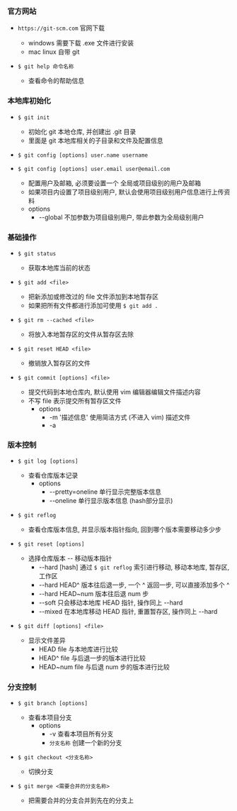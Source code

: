 ### 官方网站
+ `https://git-scm.com`  官网下载
    + windows 需要下载 .exe 文件进行安装
    + mac linux 自带 git

+ `$ git help 命令名称`
    + 查看命令的帮助信息


### 本地库初始化

+ `$ git init` 
    + 初始化 git 本地仓库, 并创建出 .git 目录
    + 里面是 git 本地库相关的子目录和文件及配置信息

+ `$ git config [options] user.name username`
+ `$ git config [options] user.email user@email.com`
    + 配置用户及邮箱, 必须要设置一个 全局或项目级别的用户及邮箱
    + 如果项目内设置了项目级别用户, 默认会使用项目级别用户信息进行上传资料
    + options
        + --global 不加参数为项目级别用户, 带此参数为全局级别用户


### 基础操作

+ `$ git status` 
    + 获取本地库当前的状态

+ `$ git add <file>`
    + 把新添加或修改过的 file 文件添加到本地暂存区
    + 如果把所有文件都进行添加可使用 `$ git add .`

+ `$ git rm --cached <file>`
    + 将放入本地暂存区的文件从暂存区去除

+ `$ git reset HEAD <file>`
    + 撤销放入暂存区的文件

+ `$ git commit [options] <file>`
    + 提交代码到本地仓库内, 默认使用 vim 编辑器编辑文件描述内容
    + 不写 file 表示提交所有暂存区文件
        + options
            + -m '描述信息' 使用简洁方式 (不进入 vim) 描述文件
            + -a


### 版本控制

+ `$ git log [options]`
    + 查看仓库版本记录
        + options
            + --pretty=oneline 单行显示完整版本信息
            + --oneline 单行显示版本信息 (hash部分显示)

+ `$ git reflog`
    + 查看仓库版本信息, 并显示版本指针指向, 回到哪个版本需要移动多少步

+ `$ git reset [options]`
    + 选择仓库版本 -- 移动版本指针
        + --hard [hash] 通过 `$ git reflog` 索引进行移动, 移动本地库, 暂存区, 工作区
        + --hard HEAD^ 版本往后退一步, 一个 ^ 返回一步, 可以直接添加多个 ^
        + --hard HEAD~num 版本往后退 num 步
        + --soft 只会移动本地库 HEAD 指针, 操作同上 --hard
        + --mixed 在本地库移动 HEAD 指针, 重置暂存区, 操作同上 --hard

+ `$ git diff [options] <file>`
    + 显示文件差异
        + HEAD file 与本地库进行比较
        + HEAD^ file 与后退一步的版本进行比较
        + HEAD~num file 与后退 num 步的版本进行比较


### 分支控制

+ `$ git branch [options]`
    + 查看本项目分支
        + options 
            + -v 查看本项目所有分支
            + `分支名称` 创建一个新的分支

+ `$ git checkout <分支名称>`
    + 切换分支

+ `$ git merge <需要合并的分支名称>`
    + 把需要合并的分支合并到先在的分支上
